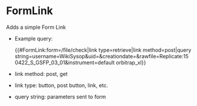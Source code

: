 # FormLink
Adds a simple Form Link

* Example query:

    {{#FormLink:form=/file/check|link type=retrieve|link method=post|query string=username=WikiSysop&uid=&creationdate=&rawfile=Replicate:150422_S_GSFP_03_01&instrument=default orbitrap_xl}}

* link method: post, get
* link type: button, post button, link, etc.
* query string: parameters sent to form
